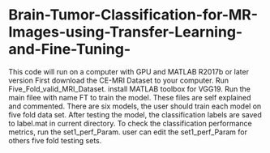 # Brain-Tumor-Classification-for-MR-Images-using-Transfer-Learning-and-Fine-Tuning-
This code will run on a computer with GPU and MATLAB R2017b or later version
First download the CE-MRI Dataset to your computer.
Run Five_Fold_valid_MRI_Dataset.
install MATLAB toolbox for VGG19.
Run the main filee with name FT to train the model. These files are self explained and commented.
There are six models, the user should train each model on five fold data set.
After testing the model, the classification labels are saved to label.mat in current directory.
To check the classification performance metrics, run the set1_perf_Param.
user can edit the set1_perf_Param for others five fold testing sets.
